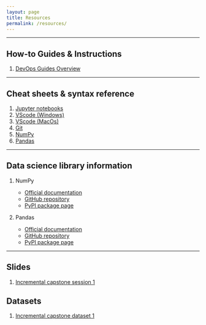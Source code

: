 ```yaml
---
layout: page
title: Resources
permalink: /resources/
---
```


---
## How-to Guides & Instructions

1. [DevOps Guides Overview](https://gperdrizet.github.io/FSA_devops/devops_pages/overview.html)

---
## Cheat sheets & syntax reference
1. <a href="https://gperdrizet.github.io/FSA_devops/assets/cheatsheets/jupyter_notebook_cheatsheet.pdf" download>Jupyter notebooks</a>
2. <a href="https://gperdrizet.github.io/FSA_devops/assets/cheatsheets/vscode_cheatsheet_windows.pdf" download>VScode (Windows)</a>
3. <a href="https://gperdrizet.github.io/FSA_devops/assets/cheatsheets/vscode_cheatsheet_macos.pdf" download>VScode (MacOs)</a>
4. <a href="https://gperdrizet.github.io/FSA_devops/assets/cheatsheets/git_cheatsheet.pdf" download>Git</a>
5. <a href="https://gperdrizet.github.io/FSA_devops/assets/cheatsheets/numpy_cheatsheet.pdf" download>NumPy</a>
6. <a href="https://gperdrizet.github.io/FSA_devops/assets/cheatsheets/pandas_cheatsheet.pdf" download>Pandas</a>

---
## Data science library information

1. NumPy
    - [Official documentation](https://numpy.org/doc/stable/index.html)
    - [GitHub repository](https://github.com/numpy/numpy)
    - [PyPI package page](https://pypi.org/project/numpy)

2. Pandas
    - [Official documentation](https://pandas.pydata.org/docs)
    - [GitHub repository](https://github.com/pandas-dev/pandas)
    - [PyPI package page](https://pypi.org/project/pandas)

---
## Slides

1. <a href="https://gperdrizet.github.io/FSA_devops/assets/slides/Capstone_Session_1.pdf" download>Incremental capstone session 1</a>

## Datasets

1. <a href="https://gperdrizet.github.io/FSA_devops/assets/data/NSMES1988-NSMES1988.csv" download>Incremental capstone dataset 1</a>